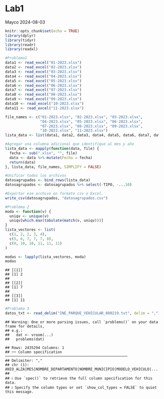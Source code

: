 Lab1
================
Mayco
2024-08-03

``` r
knitr::opts_chunk$set(echo = TRUE)
library(dplyr)
library(tidyr)
library(readr)
library(readxl)
```

``` r
#Problema1
data1 <- read_excel("01-2023.xlsx")
data2 <- read_excel("02-2023.xlsx")
data3 <- read_excel("03-2023.xlsx")
data4 <- read_excel("04-2023.xlsx")
data5 <- read_excel("05-2023.xlsx")
data6 <- read_excel("06-2023.xlsx")
data7 <- read_excel("07-2023.xlsx")
data8 <- read_excel("08-2023.xlsx")
data9 <- read_excel("09-2023.xlsx")
data10 <- read_excel("10-2023.xlsx")
data11 <- read_excel("11-2023.xlsx")
```

``` r
file_names <- c("01-2023.xlsx", "02-2023.xlsx", "03-2023.xlsx", 
                "04-2023.xlsx", "05-2023.xlsx", "06-2023.xlsx", 
                "07-2023.xlsx", "08-2023.xlsx", "09-2023.xlsx", 
                "10-2023.xlsx", "11-2023.xlsx")
lista_data <- list(data1, data2, data3, data4, data5, data6, data7, data8, data9, data10, data11)

#Agregar una columna adicional que identifique al mes y año
lista_data <- mapply(function(data, file) {
  fecha <- sub(".xlsx", "", file)
  data <- data %>% mutate(Fecha = fecha)
  return(data)
}, lista_data, file_names, SIMPLIFY = FALSE)
```

``` r
#Unificar todos los archivos
datosagrupados <- bind_rows(lista_data)
datosagrupados <- datosagrupados %>% select(-TIPO, -...10)
```

``` r
#Exportar ese archivo en formato csv o Excel.
write_csv(datosagrupados, "datosagrupados.csv")
```

``` r
#Problema 2
moda <- function(v) {
  uniqv <- unique(v)
  uniqv[which.max(tabulate(match(v, uniqv)))]
}
lista_vectores <- list(
  c(1, 2, 2, 3, 4),
  c(5, 6, 7, 7, 7, 8),
  c(9, 10, 10, 11, 11, 11)
)

modas <- lapply(lista_vectores, moda)
modas
```

    ## [[1]]
    ## [1] 2
    ## 
    ## [[2]]
    ## [1] 7
    ## 
    ## [[3]]
    ## [1] 11

``` r
#Problema 3
datos_txt <- read_delim("INE_PARQUE_VEHICULAR_080219.txt", delim = ",")
```

    ## Warning: One or more parsing issues, call `problems()` on your data frame for details,
    ## e.g.:
    ##   dat <- vroom(...)
    ##   problems(dat)

    ## Rows: 2435294 Columns: 1
    ## ── Column specification ────────────────────────────────────────────────────────
    ## Delimiter: ","
    ## chr (1): ANIO_ALZA|MES|NOMBRE_DEPARTAMENTO|NOMBRE_MUNICIPIO|MODELO_VEHICULO|...
    ## 
    ## ℹ Use `spec()` to retrieve the full column specification for this data.
    ## ℹ Specify the column types or set `show_col_types = FALSE` to quiet this message.
